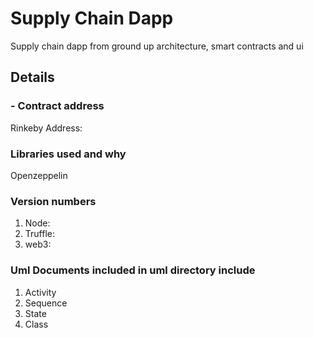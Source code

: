 # Supply Chain Dapp
Supply chain dapp from ground up architecture, smart contracts and ui

## Details

### - Contract address
Rinkeby Address: 


### Libraries used and why
Openzeppelin

### Version numbers
1. Node: 
2. Truffle:
3. web3:

### Uml Documents included in uml directory include
1. Activity
2. Sequence
3. State
4. Class